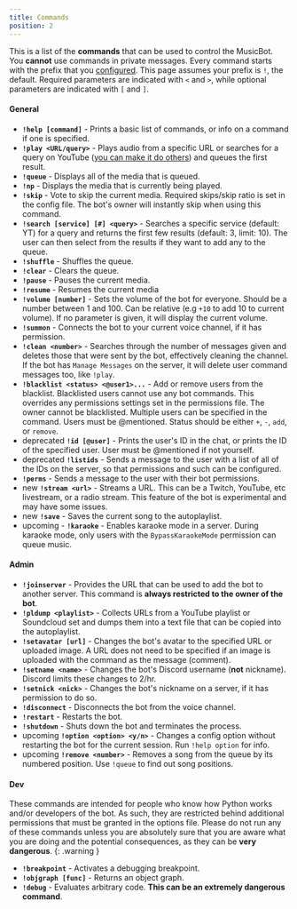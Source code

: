 ```yaml
---
title: Commands
position: 2
---
```


This is a list of the **commands** that can be used to control the MusicBot. You **cannot** use commands in private messages. Every command starts with the prefix that you [configured](#guidesconfiguration). This page assumes your prefix is `!`, the default. Required parameters are indicated with `<` and `>`, while optional parameters are indicated with `[` and `]`.


#### General

- **`!help [command]`** - Prints a basic list of commands, or info on a command if one is specified.
- **`!play <URL/query>`** - Plays audio from a specific URL or searches for a query on YouTube ([you can make it do others](https://github.com/Just-Some-Bots/MusicBot/wiki/FAQ#is-some-other-website-or-service-supported)) and queues the first result.
- **`!queue`** - Displays all of the media that is queued.
- **`!np`** - Displays the media that is currently being played.
- **`!skip`** - Vote to skip the current media. Required skips/skip ratio is set in the config file. The bot's owner will instantly skip when using this command.
- **`!search [service] [#] <query>`** - Searches a specific service (default: YT) for a query and returns the first few results (default: 3, limit: 10). The user can then select from the results if they want to add any to the queue.
- **`!shuffle`** - Shuffles the queue.
- **`!clear`** - Clears the queue.
- **`!pause`** - Pauses the current media.
- **`!resume`** - Resumes the current media
- **`!volume [number]`** - Sets the volume of the bot for everyone. Should be a number between 1 and 100. Can be relative (e.g `+10` to add 10 to current volume). If no parameter is given, it will display the current volume.
- **`!summon`** - Connects the bot to your current voice channel, if it has permission.
- **`!clean <number>`** - Searches through the number of messages given and deletes those that were sent by the bot, effectively cleaning the channel. If the bot has `Manage Messages` on the server, it will delete user command messages too, like `!play`.
- **`!blacklist <status> <@user1>...`** - Add or remove users from the blacklist. Blacklisted users cannot use any bot commands. This overrides any permissions settings set in the permissions file. The owner cannot be blacklisted. Multiple users can be specified in the command. Users must be @mentioned. Status should be either `+`, `-`, `add`, or `remove`.
- <span class="label label-warning" title="This command will be removed in a future update. See the FAQ for how to obtain IDs using Discord">deprecated</span> **`!id [@user]`** - Prints the user's ID in the chat, or prints the ID of the specified user. User must be @mentioned if not yourself.
- <span class="label label-warning" title="This command will be removed in a future update. See the FAQ for how to obtain IDs using Discord">deprecated</span> **`!listids`** - Sends a message to the user with a list of all of the IDs on the server, so that permissions and such can be configured.
- **`!perms`** - Sends a message to the user with their bot permissions.
- <span class="label label-primary" title="Added in 1.9.6">new</span> **`!stream <url>`** - Streams a URL. This can be a Twitch, YouTube, etc livestream, or a radio stream. This feature of the bot is experimental and may have some issues.
- <span class="label label-primary" title="Added in 1.9.6_1">new</span> **`!save`** - Saves the current song to the autoplaylist.
- <span class="label label-dark" title="Added in a future update">upcoming</span> - **`!karaoke`** - Enables karaoke mode in a server. During karaoke mode, only users with the `BypassKaraokeMode` permission can queue music.

#### Admin

- **`!joinserver`** - Provides the URL that can be used to add the bot to another server. This command is **always restricted to the owner of the bot**.
- **`!pldump <playlist>`** - Collects URLs from a YouTube playlist or Soundcloud set and dumps them into a text file that can be copied into the autoplaylist.
- **`!setavatar [url]`** - Changes the bot's avatar to the specified URL or uploaded image. A URL does not need to be specified if an image is uploaded with the command as the message (comment).
- **`!setname <name>`** - Changes the bot's Discord username (**not** nickname). Discord limits these changes to 2/hr.
- **`!setnick <nick>`** - Changes the bot's nickname on a server, if it has permission to do so.
- **`!disconnect`** - Disconnects the bot from the voice channel.
- **`!restart`** - Restarts the bot.
- **`!shutdown`** - Shuts down the bot and terminates the process.
- <span class="label label-dark" title="Added in a future update">upcoming</span> **`!option <option> <y/n>`** - Changes a config option without restarting the bot for the current session. Run `!help option` for info.
- <span class="label label-dark" title="Added in a future update">upcoming</span> **`!remove <number>`** - Removes a song from the queue by its numbered position. Use `!queue` to find out song positions.

#### Dev

These commands are intended for people who know how Python works and/or developers of the bot. As such, they are restricted behind additional permissions that must be granted in the options file. Please do not run any of these commands unless you are absolutely sure that you are aware what you are doing and the potential consequences, as they can be **very dangerous**.
{: .warning }

- **`!breakpoint`** - Activates a debugging breakpoint.
- **`!objgraph [func]`** - Returns an object graph.
- **`!debug`** - Evaluates arbitrary code. **This can be an extremely dangerous command**.